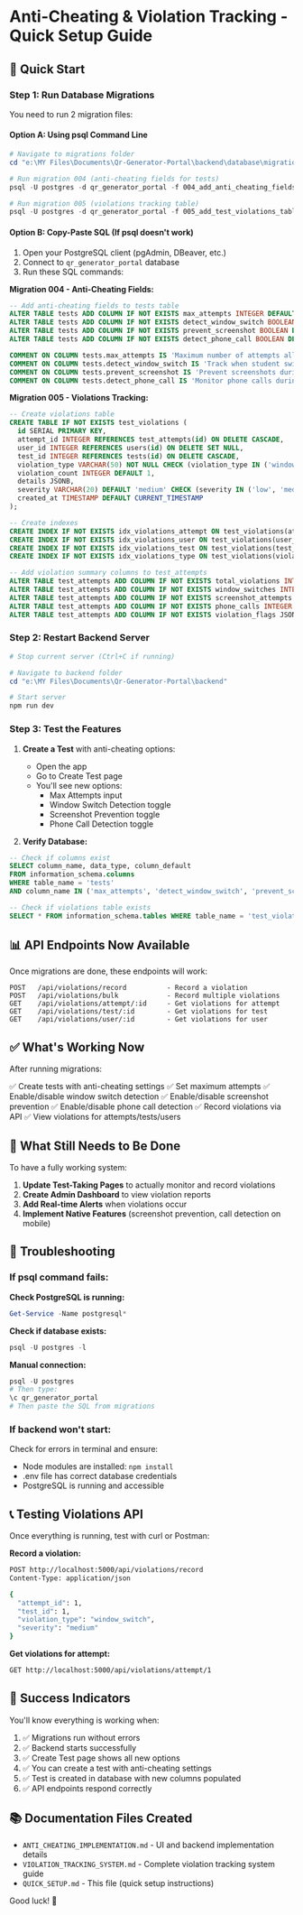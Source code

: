 # Anti-Cheating & Violation Tracking - Quick Setup Guide

## 🚀 Quick Start

### Step 1: Run Database Migrations

You need to run 2 migration files:

#### Option A: Using psql Command Line

```powershell
# Navigate to migrations folder
cd "e:\MY Files\Documents\Qr-Generator-Portal\backend\database\migrations"

# Run migration 004 (anti-cheating fields for tests)
psql -U postgres -d qr_generator_portal -f 004_add_anti_cheating_fields.sql

# Run migration 005 (violations tracking table)
psql -U postgres -d qr_generator_portal -f 005_add_test_violations_table.sql
```

#### Option B: Copy-Paste SQL (If psql doesn't work)

1. Open your PostgreSQL client (pgAdmin, DBeaver, etc.)
2. Connect to `qr_generator_portal` database
3. Run these SQL commands:

**Migration 004 - Anti-Cheating Fields:**
```sql
-- Add anti-cheating fields to tests table
ALTER TABLE tests ADD COLUMN IF NOT EXISTS max_attempts INTEGER DEFAULT 1;
ALTER TABLE tests ADD COLUMN IF NOT EXISTS detect_window_switch BOOLEAN DEFAULT TRUE;
ALTER TABLE tests ADD COLUMN IF NOT EXISTS prevent_screenshot BOOLEAN DEFAULT TRUE;
ALTER TABLE tests ADD COLUMN IF NOT EXISTS detect_phone_call BOOLEAN DEFAULT FALSE;

COMMENT ON COLUMN tests.max_attempts IS 'Maximum number of attempts allowed per student';
COMMENT ON COLUMN tests.detect_window_switch IS 'Track when student switches windows/apps during test';
COMMENT ON COLUMN tests.prevent_screenshot IS 'Prevent screenshots during test (mobile only)';
COMMENT ON COLUMN tests.detect_phone_call IS 'Monitor phone calls during test (mobile only)';
```

**Migration 005 - Violations Tracking:**
```sql
-- Create violations table
CREATE TABLE IF NOT EXISTS test_violations (
  id SERIAL PRIMARY KEY,
  attempt_id INTEGER REFERENCES test_attempts(id) ON DELETE CASCADE,
  user_id INTEGER REFERENCES users(id) ON DELETE SET NULL,
  test_id INTEGER REFERENCES tests(id) ON DELETE CASCADE,
  violation_type VARCHAR(50) NOT NULL CHECK (violation_type IN ('window_switch', 'screenshot_attempt', 'phone_call', 'tab_switch', 'copy_paste', 'other')),
  violation_count INTEGER DEFAULT 1,
  details JSONB,
  severity VARCHAR(20) DEFAULT 'medium' CHECK (severity IN ('low', 'medium', 'high', 'critical')),
  created_at TIMESTAMP DEFAULT CURRENT_TIMESTAMP
);

-- Create indexes
CREATE INDEX IF NOT EXISTS idx_violations_attempt ON test_violations(attempt_id);
CREATE INDEX IF NOT EXISTS idx_violations_user ON test_violations(user_id);
CREATE INDEX IF NOT EXISTS idx_violations_test ON test_violations(test_id);
CREATE INDEX IF NOT EXISTS idx_violations_type ON test_violations(violation_type);

-- Add violation summary columns to test_attempts
ALTER TABLE test_attempts ADD COLUMN IF NOT EXISTS total_violations INTEGER DEFAULT 0;
ALTER TABLE test_attempts ADD COLUMN IF NOT EXISTS window_switches INTEGER DEFAULT 0;
ALTER TABLE test_attempts ADD COLUMN IF NOT EXISTS screenshot_attempts INTEGER DEFAULT 0;
ALTER TABLE test_attempts ADD COLUMN IF NOT EXISTS phone_calls INTEGER DEFAULT 0;
ALTER TABLE test_attempts ADD COLUMN IF NOT EXISTS violation_flags JSONB DEFAULT '{}';
```

### Step 2: Restart Backend Server

```powershell
# Stop current server (Ctrl+C if running)

# Navigate to backend folder
cd "e:\MY Files\Documents\Qr-Generator-Portal\backend"

# Start server
npm run dev
```

### Step 3: Test the Features

1. **Create a Test** with anti-cheating options:
   - Open the app
   - Go to Create Test page
   - You'll see new options:
     - Max Attempts input
     - Window Switch Detection toggle
     - Screenshot Prevention toggle
     - Phone Call Detection toggle

2. **Verify Database:**
```sql
-- Check if columns exist
SELECT column_name, data_type, column_default 
FROM information_schema.columns 
WHERE table_name = 'tests' 
AND column_name IN ('max_attempts', 'detect_window_switch', 'prevent_screenshot', 'detect_phone_call');

-- Check if violations table exists
SELECT * FROM information_schema.tables WHERE table_name = 'test_violations';
```

## 📊 API Endpoints Now Available

Once migrations are done, these endpoints will work:

```
POST   /api/violations/record          - Record a violation
POST   /api/violations/bulk            - Record multiple violations
GET    /api/violations/attempt/:id     - Get violations for attempt
GET    /api/violations/test/:id        - Get violations for test
GET    /api/violations/user/:id        - Get violations for user
```

## ✅ What's Working Now

After running migrations:

✅ Create tests with anti-cheating settings
✅ Set maximum attempts
✅ Enable/disable window switch detection
✅ Enable/disable screenshot prevention
✅ Enable/disable phone call detection
✅ Record violations via API
✅ View violations for attempts/tests/users

## 🔄 What Still Needs to Be Done

To have a fully working system:

1. **Update Test-Taking Pages** to actually monitor and record violations
2. **Create Admin Dashboard** to view violation reports
3. **Add Real-time Alerts** when violations occur
4. **Implement Native Features** (screenshot prevention, call detection on mobile)

## 🐛 Troubleshooting

### If psql command fails:

**Check PostgreSQL is running:**
```powershell
Get-Service -Name postgresql*
```

**Check if database exists:**
```powershell
psql -U postgres -l
```

**Manual connection:**
```powershell
psql -U postgres
# Then type:
\c qr_generator_portal
# Then paste the SQL from migrations
```

### If backend won't start:

Check for errors in terminal and ensure:
- Node modules are installed: `npm install`
- .env file has correct database credentials
- PostgreSQL is running and accessible

## 📞 Testing Violations API

Once everything is running, test with curl or Postman:

**Record a violation:**
```bash
POST http://localhost:5000/api/violations/record
Content-Type: application/json

{
  "attempt_id": 1,
  "test_id": 1,
  "violation_type": "window_switch",
  "severity": "medium"
}
```

**Get violations for attempt:**
```bash
GET http://localhost:5000/api/violations/attempt/1
```

## 🎉 Success Indicators

You'll know everything is working when:

1. ✅ Migrations run without errors
2. ✅ Backend starts successfully
3. ✅ Create Test page shows all new options
4. ✅ You can create a test with anti-cheating settings
5. ✅ Test is created in database with new columns populated
6. ✅ API endpoints respond correctly

## 📚 Documentation Files Created

- `ANTI_CHEATING_IMPLEMENTATION.md` - UI and backend implementation details
- `VIOLATION_TRACKING_SYSTEM.md` - Complete violation tracking system guide
- `QUICK_SETUP.md` - This file (quick setup instructions)

Good luck! 🚀
